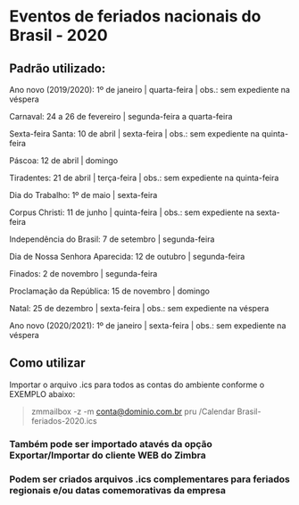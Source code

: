 # Eventos de feriados nacionais do Brasil - 2020

## Padrão utilizado:

Ano novo (2019/2020): 1º de janeiro | quarta-feira | obs.: sem expediente na véspera

Carnaval: 24 a 26 de fevereiro | segunda-feira a quarta-feira

Sexta-feira Santa: 10 de abril | sexta-feira | obs.: sem expediente na quinta-feira

Páscoa: 12 de abril | domingo

Tiradentes: 21 de abril | terça-feira | obs.: sem expediente na quinta-feira

Dia do Trabalho: 1º de maio | sexta-feira

Corpus Christi: 11 de junho | quinta-feira | obs.: sem expediente na sexta-feira

Independência do Brasil: 7 de setembro | segunda-feira

Dia de Nossa Senhora Aparecida: 12 de outubro | segunda-feira

Finados: 2 de novembro | segunda-feira

Proclamação da República: 15 de novembro | domingo

Natal: 25 de dezembro | sexta-feira | obs.: sem expediente na véspera

Ano novo (2020/2021): 1º de janeiro | sexta-feira | obs.: sem expediente na véspera

## Como utilizar

Importar o arquivo .ics para todos as contas do ambiente conforme o EXEMPLO abaixo:

> zmmailbox -z -m conta@dominio.com.br pru /Calendar Brasil-feriados-2020.ics

### Também pode ser importado atavés da opção Exportar/Importar do cliente WEB do Zimbra
### Podem ser criados arquivos .ics complementares para feriados regionais e/ou datas comemorativas da empresa
